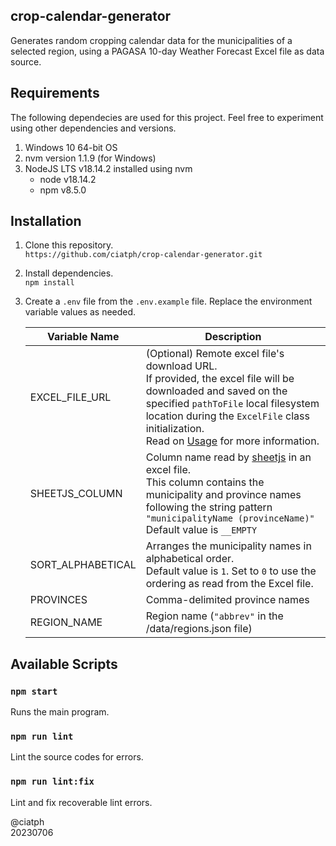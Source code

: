 ## crop-calendar-generator

Generates random cropping calendar data for the municipalities of a selected region, using a PAGASA 10-day Weather Forecast Excel file as data source.

## Requirements
The following dependecies are used for this project. Feel free to experiment using other dependencies and versions.

1. Windows 10 64-bit OS
2. nvm version 1.1.9 (for Windows)
3. NodeJS LTS v18.14.2 installed using nvm
   - node v18.14.2
   - npm v8.5.0

## Installation

1. Clone this repository.<br>
`https://github.com/ciatph/crop-calendar-generator.git`

2. Install dependencies.<br>
`npm install`

3. Create a `.env` file from the `.env.example` file. Replace the environment variable values as needed.

   | Variable Name     | Description                                                                                                                                                                                                                                                    |
   | ----------------- | -------------------------------------------------------------------------------------------------------------------------------------------------------------------------------------------------------------------------------------------------------------- |
   | EXCEL_FILE_URL    | (Optional) Remote excel file's download URL.<br>If provided, the excel file will be downloaded and saved on the specified `pathToFile` local filesystem location during the `ExcelFile` class initialization.<br>Read on [Usage](#usage) for more information. |
   | SHEETJS_COLUMN    | Column name read by [sheetjs](https://sheetjs.com/) in an excel file.<br>This column contains the municipality and province names following the string pattern<br>`"municipalityName (provinceName)"`<br>Default value is `__EMPTY`                            |
   | SORT_ALPHABETICAL | Arranges the municipality names in alphabetical order.<br>Default value is `1`. Set to `0` to use the ordering as read from the Excel file.                                                                                                                    |
   | PROVINCES | Comma-delimited province names |
   | REGION_NAME | Region name (`"abbrev"` in the /data/regions.json file) |

## Available Scripts

### `npm start`

Runs the main program.

### `npm run lint`

Lint the source codes for errors.

### `npm run lint:fix`

Lint and fix recoverable lint errors.

@ciatph<br>
20230706

